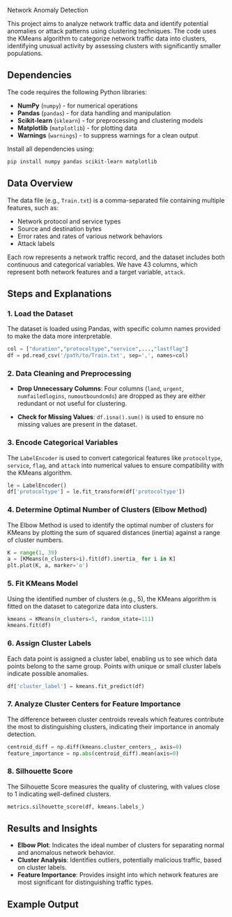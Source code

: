 
Network Anomaly Detection

This project aims to analyze network traffic data and identify potential anomalies or attack patterns using clustering techniques. 
The code uses the KMeans algorithm to categorize network traffic data into clusters, identifying unusual activity by assessing clusters 
with significantly smaller populations.

## Dependencies

The code requires the following Python libraries:
- **NumPy** (`numpy`) - for numerical operations
- **Pandas** (`pandas`) - for data handling and manipulation
- **Scikit-learn** (`sklearn`) - for preprocessing and clustering models
- **Matplotlib** (`matplotlib`) - for plotting data
- **Warnings** (`warnings`) - to suppress warnings for a clean output

Install all dependencies using:

```bash
pip install numpy pandas scikit-learn matplotlib
```

## Data Overview

The data file (e.g., `Train.txt`) is a comma-separated file containing multiple features, such as:
- Network protocol and service types
- Source and destination bytes
- Error rates and rates of various network behaviors
- Attack labels

Each row represents a network traffic record, and the dataset includes both continuous and categorical variables. We have 43 columns, 
which represent both network features and a target variable, `attack`.

## Steps and Explanations

### 1. Load the Dataset

The dataset is loaded using Pandas, with specific column names provided to make the data more interpretable.

```python
col = ["duration","protocoltype","service",...,"lastflag"]
df = pd.read_csv('/path/to/Train.txt', sep=',', names=col)
```

### 2. Data Cleaning and Preprocessing

- **Drop Unnecessary Columns**: Four columns (`land`, `urgent`, `numfailedlogins`, `numoutboundcmds`) are dropped as they are either 
redundant or not useful for clustering.
  
- **Check for Missing Values**: `df.isna().sum()` is used to ensure no missing values are present in the dataset.

### 3. Encode Categorical Variables

The `LabelEncoder` is used to convert categorical features like `protocoltype`, `service`, `flag`, and `attack` into numerical values 
to ensure compatibility with the KMeans algorithm.

```python
le = LabelEncoder()
df['protocoltype'] = le.fit_transform(df['protocoltype'])
```

### 4. Determine Optimal Number of Clusters (Elbow Method)

The Elbow Method is used to identify the optimal number of clusters for KMeans by plotting the sum of squared distances (inertia) 
against a range of cluster numbers.

```python
K = range(1, 39)
a = [KMeans(n_clusters=i).fit(df).inertia_ for i in K]
plt.plot(K, a, marker='o')
```

### 5. Fit KMeans Model

Using the identified number of clusters (e.g., 5), the KMeans algorithm is fitted on the dataset to categorize data into clusters.

```python
kmeans = KMeans(n_clusters=5, random_state=111)
kmeans.fit(df)
```

### 6. Assign Cluster Labels

Each data point is assigned a cluster label, enabling us to see which data points belong to the same group. Points with unique or 
small cluster labels indicate possible anomalies.

```python
df['cluster_label'] = kmeans.fit_predict(df)
```

### 7. Analyze Cluster Centers for Feature Importance

The difference between cluster centroids reveals which features contribute the most to distinguishing clusters, indicating their 
importance in anomaly detection.

```python
centroid_diff = np.diff(kmeans.cluster_centers_, axis=0)
feature_importance = np.abs(centroid_diff).mean(axis=0)
```

### 8. Silhouette Score

The Silhouette Score measures the quality of clustering, with values close to 1 indicating well-defined clusters.

```python
metrics.silhouette_score(df, kmeans.labels_)
```

## Results and Insights

- **Elbow Plot**: Indicates the ideal number of clusters for separating normal and anomalous network behavior.
- **Cluster Analysis**: Identifies outliers, potentially malicious traffic, based on cluster labels.
- **Feature Importance**: Provides insight into which network features are most significant for distinguishing traffic types.

## Example Output


